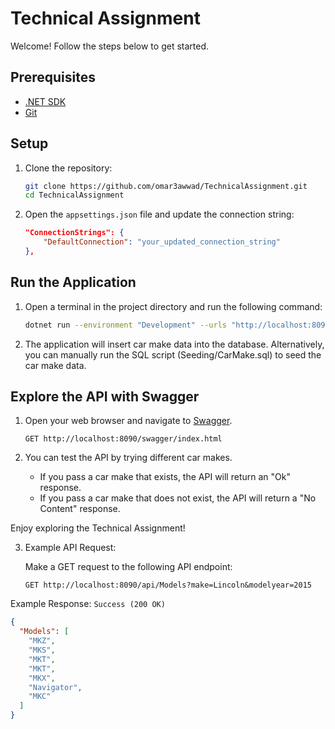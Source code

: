 # Technical Assignment

Welcome! Follow the steps below to get started.

## Prerequisites

- [.NET SDK](https://dotnet.microsoft.com/download)
- [Git](https://git-scm.com/)

## Setup

1. Clone the repository:

    ```bash
    git clone https://github.com/omar3awwad/TechnicalAssignment.git
    cd TechnicalAssignment
    ```

2. Open the `appsettings.json` file and update the connection string:

    ```json
    "ConnectionStrings": {
        "DefaultConnection": "your_updated_connection_string"
    },
    ```

## Run the Application

1. Open a terminal in the project directory and run the following command:

    ```bash
    dotnet run --environment "Development" --urls "http://localhost:8090"
    ```

2. The application will insert car make data into the database.
   Alternatively, you can manually run the SQL script (Seeding/CarMake.sql) to seed the car make data.

## Explore the API with Swagger

1. Open your web browser and navigate to [Swagger](http://localhost:8090/swagger/index.html).
   ```http
   GET http://localhost:8090/swagger/index.html
   
2. You can test the API by trying different car makes.

    - If you pass a car make that exists, the API will return an "Ok" response.
    - If you pass a car make that does not exist, the API will return a "No Content" response.

Enjoy exploring the Technical Assignment!

3. Example API Request:

   Make a GET request to the following API endpoint:

   ```http
   GET http://localhost:8090/api/Models?make=Lincoln&modelyear=2015

Example Response:
```Success (200 OK) ```
```json
{
  "Models": [
    "MKZ",
    "MKS",
    "MKT",
    "MKT",
    "MKX",
    "Navigator",
    "MKC"
  ]
}
```

